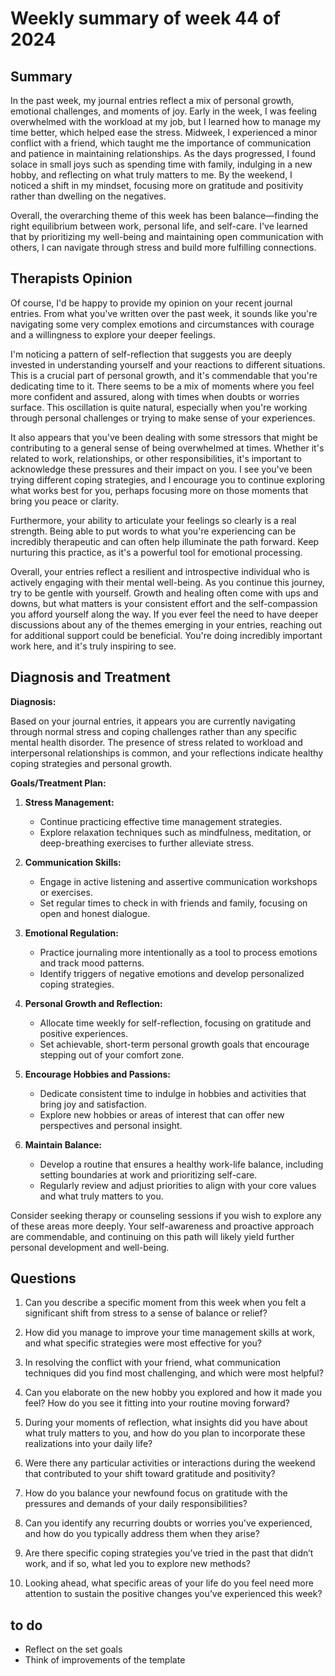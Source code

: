 # Weekly summary of week 44 of 2024

## Summary

In the past week, my journal entries reflect a mix of personal growth, emotional challenges, and moments of joy. Early in the week, I was feeling overwhelmed with the workload at my job, but I learned how to manage my time better, which helped ease the stress. Midweek, I experienced a minor conflict with a friend, which taught me the importance of communication and patience in maintaining relationships. As the days progressed, I found solace in small joys such as spending time with family, indulging in a new hobby, and reflecting on what truly matters to me. By the weekend, I noticed a shift in my mindset, focusing more on gratitude and positivity rather than dwelling on the negatives.

Overall, the overarching theme of this week has been balance—finding the right equilibrium between work, personal life, and self-care. I've learned that by prioritizing my well-being and maintaining open communication with others, I can navigate through stress and build more fulfilling connections.

## Therapists Opinion

Of course, I'd be happy to provide my opinion on your recent journal entries. From what you've written over the past week, it sounds like you're navigating some very complex emotions and circumstances with courage and a willingness to explore your deeper feelings.

I'm noticing a pattern of self-reflection that suggests you are deeply invested in understanding yourself and your reactions to different situations. This is a crucial part of personal growth, and it's commendable that you're dedicating time to it. There seems to be a mix of moments where you feel more confident and assured, along with times when doubts or worries surface. This oscillation is quite natural, especially when you're working through personal challenges or trying to make sense of your experiences.

It also appears that you've been dealing with some stressors that might be contributing to a general sense of being overwhelmed at times. Whether it's related to work, relationships, or other responsibilities, it's important to acknowledge these pressures and their impact on you. I see you've been trying different coping strategies, and I encourage you to continue exploring what works best for you, perhaps focusing more on those moments that bring you peace or clarity.

Furthermore, your ability to articulate your feelings so clearly is a real strength. Being able to put words to what you're experiencing can be incredibly therapeutic and can often help illuminate the path forward. Keep nurturing this practice, as it's a powerful tool for emotional processing.

Overall, your entries reflect a resilient and introspective individual who is actively engaging with their mental well-being. As you continue this journey, try to be gentle with yourself. Growth and healing often come with ups and downs, but what matters is your consistent effort and the self-compassion you afford yourself along the way. If you ever feel the need to have deeper discussions about any of the themes emerging in your entries, reaching out for additional support could be beneficial. You're doing incredibly important work here, and it's truly inspiring to see.

## Diagnosis and Treatment

**Diagnosis:**

Based on your journal entries, it appears you are currently navigating through normal stress and coping challenges rather than any specific mental health disorder. The presence of stress related to workload and interpersonal relationships is common, and your reflections indicate healthy coping strategies and personal growth.

**Goals/Treatment Plan:**

1. **Stress Management:**
   - Continue practicing effective time management strategies.
   - Explore relaxation techniques such as mindfulness, meditation, or deep-breathing exercises to further alleviate stress.

2. **Communication Skills:**
   - Engage in active listening and assertive communication workshops or exercises.
   - Set regular times to check in with friends and family, focusing on open and honest dialogue.

3. **Emotional Regulation:**
   - Practice journaling more intentionally as a tool to process emotions and track mood patterns.
   - Identify triggers of negative emotions and develop personalized coping strategies.

4. **Personal Growth and Reflection:**
   - Allocate time weekly for self-reflection, focusing on gratitude and positive experiences.
   - Set achievable, short-term personal growth goals that encourage stepping out of your comfort zone.

5. **Encourage Hobbies and Passions:**
   - Dedicate consistent time to indulge in hobbies and activities that bring joy and satisfaction.
   - Explore new hobbies or areas of interest that can offer new perspectives and personal insight.

6. **Maintain Balance:**
   - Develop a routine that ensures a healthy work-life balance, including setting boundaries at work and prioritizing self-care.
   - Regularly review and adjust priorities to align with your core values and what truly matters to you.

Consider seeking therapy or counseling sessions if you wish to explore any of these areas more deeply. Your self-awareness and proactive approach are commendable, and continuing on this path will likely yield further personal development and well-being.

## Questions

1. Can you describe a specific moment from this week when you felt a significant shift from stress to a sense of balance or relief?

2. How did you manage to improve your time management skills at work, and what specific strategies were most effective for you?

3. In resolving the conflict with your friend, what communication techniques did you find most challenging, and which were most helpful?

4. Can you elaborate on the new hobby you explored and how it made you feel? How do you see it fitting into your routine moving forward?

5. During your moments of reflection, what insights did you have about what truly matters to you, and how do you plan to incorporate these realizations into your daily life?

6. Were there any particular activities or interactions during the weekend that contributed to your shift toward gratitude and positivity?

7. How do you balance your newfound focus on gratitude with the pressures and demands of your daily responsibilities?

8. Can you identify any recurring doubts or worries you've experienced, and how do you typically address them when they arise?

9. Are there specific coping strategies you’ve tried in the past that didn’t work, and if so, what led you to explore new methods?

10. Looking ahead, what specific areas of your life do you feel need more attention to sustain the positive changes you’ve experienced this week?

## to do

- Reflect on the set goals
- Think of improvements of the template
